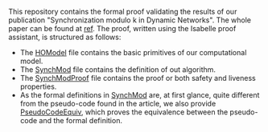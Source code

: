 This repository contains the formal proof validating the results of our publication "Synchronization modulo k in Dynamic Networks".
The whole paper can be found at [ref](https://link.springer.com/chapter/10.1007/978-3-030-91081-5_28).
The proof, written using the Isabelle proof assistant, is structured as follows:

- The [HOModel](./HOModel.thy) file contains the basic primitives of our computational model.
- The [SynchMod](SynchMod.thy) file contains the definition of out algorithm.
- The [SynchModProof](SynchModProof.thy) file contains the proof or both safety and liveness properties.
- As the formal definitions in [SynchMod](SynchMod.thy) are, at first glance, quite different from 
the pseudo-code found in the article, we also provide [PseudoCodeEquiv](PseudoCodeEquiv.thy), which
proves the equivalence between the pseudo-code and the formal definition.
